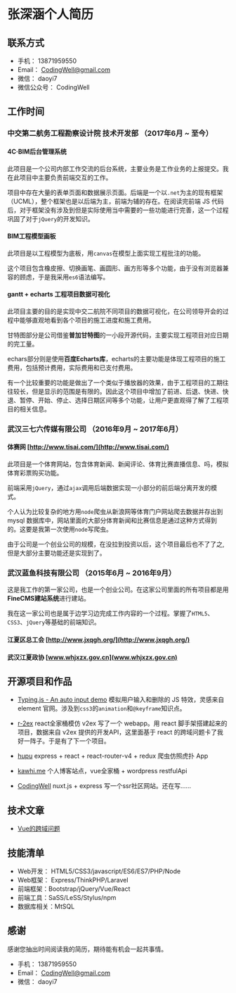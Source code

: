 # 张深涵个人简历

## 联系方式

- 手机： 13871959550
- Email： CodingWell@gmail.com
- 微信： daoyi7
- 微信公众号： CodingWell

## 工作时间

### 中交第二航务工程勘察设计院 技术开发部 （2017年6月 ~ 至今）

#### 4C·BIM后台管理系统
此项目是一个公司内部工作交流的后台系统，主要业务是工作业务的上报提交。我在此项目中主要负责前端交互的工作。

项目中存在大量的表单页面和数据展示页面。后端是一个以`.net`为主的现有框架（UCML），整个框架也是以后端为主，前端为辅的存在。在阅读完前端 JS 代码后，对于框架没有涉及到但是实际使用当中需要的一些功能进行完善，这一个过程巩固了对于`jQuery`的开发知识。

#### BIM工程模型画板
此项目是以工程模型为底板，用`canvas`在模型上面实现工程批注的功能。

这个项目包含橡皮擦、切换画笔、画圆形、画方形等多个功能，由于没有浏览器兼容的顾虑，于是我采用`es6`语法编写。

#### gantt + echarts 工程项目数据可视化
此项目主要的目的是实现中交二航院不同项目的数据可视化，在公司领导开会的过程中能够直观地看到各个项目的施工进度和施工费用。

甘特图部分是公司借鉴**普加甘特图**的一小段开源代码，主要实现工程项目对应日期的完工量。

echars部分则是使用**百度Echarts库**，echarts的主要功能是体现工程项目的施工费用，包括预计费用，实际费用和已支付费用。

有一个比较重要的功能是做出了一个类似于播放器的效果，由于工程项目的工期往往较长，但是显示的范围是有限的。因此这个项目中增加了前进、后退、快进、快退、暂停、开始、停止、选择日期区间等多个功能，让用户更直观得了解了工程项目的相关信息。


### 武汉三七六传媒有限公司 （2016年9月 ~ 2017年6月）

#### 体赛网 [http://www.tisai.com/](http://www.tisai.com/)
此项目是一个体育网站，包含体育新闻、新闻评论、体育比赛直播信息、吗，模拟体育彩票购买功能。

前端采用`jQuery`，通过`ajax`调用后端数据实现一小部分的前后端分离开发的模式。

个人认为比较复杂的地方用`node`爬虫从新浪网等体育门户网站爬去数据并存出到 mysql 数据库中，网站里面的大部分体育新闻和比赛信息是通过这种方式得到的。这要是我第一次使用`node`写爬虫。

由于公司是一个创业公司的规模，在没拉到投资以后，这个项目最后也不了了之,但是大部分主要功能还是实现到了。

### 武汉蓝鱼科技有限公司 （2015年6月 ~ 2016年9月）

这是我工作的第一家公司，也是一个创业公司。在这家公司里面的所有项目都是用**FineCMS建站系统**进行建站。

我在这一家公司也是属于边学习边完成工作内容的一个过程。掌握了`HTML5`、`CSS3`、`jQuery`等基础的前端知识。

#### 江夏区总工会 [http://www.jxqgh.org/](http://www.jxqgh.org/)
#### 武汉江夏政协 [www.whjxzx.gov.cn](www.whjxzx.gov.cn)

## 开源项目和作品
- [Typing.js - An auto input demo](https://daoyi7.github.io/typing)
模拟用户输入和删除的 JS 特效，灵感来自 element 官网。涉及到`css3`的`animation`和`@keyframe`知识点。

- [r-2ex](https://github.com/daoyi7/r-2ex)
react全家桶模仿 v2ex 写了一个 webapp。用 react 脚手架搭建起来的项目，数据来自 v2ex 提供的开发API，这里面基于 react 的跨域问题卡了我好一阵子。于是有了下一个项目。

- [hupu](https://github.com/daoyi7/hupu)
express + react + react-router-v4 + redux 爬虫仿照虎扑 App

- [kawhi.me](http://kawhi.me)
个人博客站点，vue全家桶 + wordpress restfulApi

- [CodingWell](https://github.com/daoyi7/CodingWell)
nuxt.js + express 写一个ssr社区网站。还在写……

## 技术文章
- [Vue的跨域问题](https://github.com/daoyi7/proxy-vue)

## 技能清单
- Web开发： HTML5/CSS3/javascript/ES6/ES7/PHP/Node
- Web框架： Express/ThinkPHP/Laravel
- 前端框架：Bootstrap/jQuery/Vue/React
- 前端工具：SaSS/LeSS/Stylus/npm
- 数据库相关：MtSQL

## 感谢

感谢您抽出时间阅读我的简历，期待能有机会一起共事情。
- 手机： 13871959550
- Email： CodingWell@gmail.com
- 微信： daoyi7
